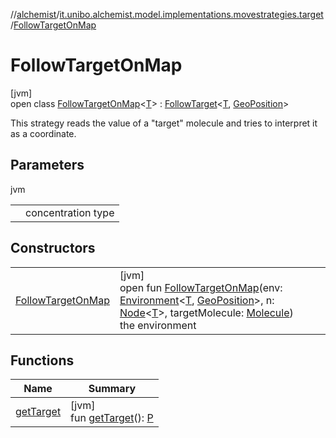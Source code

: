 //[alchemist](../../../index.md)/[it.unibo.alchemist.model.implementations.movestrategies.target](../index.md)/[FollowTargetOnMap](index.md)

# FollowTargetOnMap

[jvm]\
open class [FollowTargetOnMap](index.md)<[T](index.md)> : [FollowTarget](../-follow-target/index.md)<[T](../../it.unibo.alchemist.model.implementations.movestrategies.speed/-straight-line-trace-dependant-speed/index.md), [GeoPosition](../../it.unibo.alchemist.model.interfaces/-geo-position/index.md)> 

This strategy reads the value of a "target" molecule and tries to interpret it as a coordinate.

## Parameters

jvm

| | |
|---|---|
| <T> | concentration type |

## Constructors

| | |
|---|---|
| [FollowTargetOnMap](-follow-target-on-map.md) | [jvm]<br>open fun [FollowTargetOnMap](-follow-target-on-map.md)(env: [Environment](../../it.unibo.alchemist.model.interfaces/-environment/index.md)<[T](../../it.unibo.alchemist.model.implementations.movestrategies.speed/-straight-line-trace-dependant-speed/index.md), [GeoPosition](../../it.unibo.alchemist.model.interfaces/-geo-position/index.md)>, n: [Node](../../it.unibo.alchemist.model.interfaces/-node/index.md)<[T](../../it.unibo.alchemist.model.implementations.movestrategies.speed/-straight-line-trace-dependant-speed/index.md)>, targetMolecule: [Molecule](../../it.unibo.alchemist.model.interfaces/-molecule/index.md))<br>the environment |

## Functions

| Name | Summary |
|---|---|
| [getTarget](../-follow-target/get-target.md) | [jvm]<br>fun [getTarget](../-follow-target/get-target.md)(): [P](../../it.unibo.alchemist.model.implementations.movestrategies.routing/-ignore-streets/index.md) |

